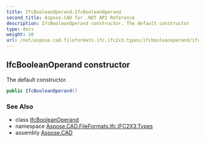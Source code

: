 ```yaml
---
title: IfcBooleanOperand.IfcBooleanOperand
second_title: Aspose.CAD for .NET API Reference
description: IfcBooleanOperand constructor. The default constructor
type: docs
weight: 10
url: /net/aspose.cad.fileformats.ifc.ifc2x3.types/ifcbooleanoperand/ifcbooleanoperand/
---
```

## IfcBooleanOperand constructor

The default constructor.

```csharp
public IfcBooleanOperand()
```

### See Also

* class [IfcBooleanOperand](../)
* namespace [Aspose.CAD.FileFormats.Ifc.IFC2X3.Types](../../ifcbooleanoperand/)
* assembly [Aspose.CAD](../../../)


